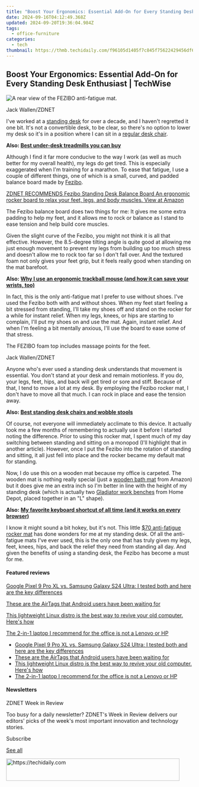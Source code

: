 ```yaml
---
title: "Boost Your Ergonomics: Essential Add-On for Every Standing Desk Enthusiast | TechWise"
date: 2024-09-16T04:12:49.368Z
updated: 2024-09-20T19:36:04.984Z
tags:
  - office-furniture
categories:
  - tech
thumbnail: https://thmb.techidaily.com/f96105d1405f7c845f75622429456df69e9791ebea6985dfc0c6d939ebdaa395.jpg
---
```


## Boost Your Ergonomics: Essential Add-On for Every Standing Desk Enthusiast | TechWise

![A rear view of the FEZIBO anti-fatigue mat.](https://www.zdnet.com/a/img/resize/8a51bb9c8e2325336086b610b7304b72d1073e29/2023/04/05/18096f65-1c00-4d08-98c7-e5163ea40332/fezibo1.jpg?auto=webp&width=1280)

Jack Wallen/ZDNET

I've worked at a [standing desk](https://www.zdnet.com/home-and-office/smart-office/best-standing-desks/) for over a decade, and I haven't regretted it one bit. It's not a convertible desk, to be clear, so there's no option to lower my desk so it's in a position where I can sit in a [regular desk chair](https://www.zdnet.com/home-and-office/smart-office/best-ergonomic-office-chair/). 

**Also: [Best under-desk treadmills you can buy](https://www.zdnet.com/article/best-under-desk-treadmill/)**

Although I find it far more conducive to the way I work (as well as much better for my overall health), my legs do get tired. This is especially exaggerated when I'm training for a marathon. To ease that fatigue, I use a couple of different things, one of which is a small, curved, and padded balance board made by [Fezibo](https://buy.geni.us/Proxy.ashx?TSID=368250&GR%5FURL=https%3A%2F%2Fwww.amazon.com%2FStanding-Desk-Anti-Fatigue-Mat%2Fdp%2FB07HD838VP%2F%3Ftag%3Dzd-buy-button-20%26ascsubtag%3D%5F%5FCOM%5FCLICK%5FID%5F%5F%7C4db0477d-1987-4fb1-b932-fc69f07e3927%7Cdtp&dtb=1). 

[ZDNET RECOMMENDS Fezibo Standing Desk Balance Board An ergonomic rocker board to relax your feet, legs, and body muscles. View at Amazon](https://buy.geni.us/Proxy.ashx?TSID=368250&GR%5FURL=https%3A%2F%2Fwww.amazon.com%2FStanding-Desk-Anti-Fatigue-Mat%2Fdp%2FB07HD838VP%2F%3Ftag%3Dzd-buy-button-20%26ascsubtag%3D%5F%5FCOM%5FCLICK%5FID%5F%5F%7C4db0477d-1987-4fb1-b932-fc69f07e3927%7Cdtp&dtb=1)

The Fezibo balance board does two things for me: It gives me some extra padding to help my feet, and it allows me to rock or balance as I stand to ease tension and help build core muscles.

Given the slight curve of the Fezibo, you might not think it is all that effective. However, the 8.5-degree tilting angle is quite good at allowing me just enough movement to prevent my legs from building up too much stress and doesn't allow me to rock too far so I don't fall over. And the textured foam not only gives your feet grip, but it feels really good when standing on the mat barefoot.

**Also: [Why I use an ergonomic trackball mouse (and how it can save your wrists, too)](https://www.zdnet.com/home-and-office/smart-office/why-i-use-an-ergonomic-trackball-mouse-and-how-it-can-save-your-wrists-too/)**

In fact, this is the only anti-fatigue mat I prefer to use without shoes. I've used the Fezibo both with and without shoes. When my feet start feeling a bit stressed from standing, I'll take my shoes off and stand on the rocker for a while for instant relief. When my legs, knees, or hips are starting to complain, I'll put my shoes on and use the mat. Again, instant relief. And when I'm feeling a bit mentally anxious, I'll use the board to ease some of that stress.

The FEZIBO foam top includes massage points for the feet.

Jack Wallen/ZDNET

Anyone who's ever used a standing desk understands that movement is essential. You don't stand at your desk and remain motionless. If you do, your legs, feet, hips, and back will get tired or sore and stiff. Because of that, I tend to move a lot at my desk. By employing the Fezibo rocker mat, I don't have to move all that much. I can rock in place and ease the tension away.

**Also: [Best standing desk chairs and wobble stools](https://www.zdnet.com/home-and-office/smart-office/best-standing-desk-chair/)**

Of course, not everyone will immediately acclimate to this device. It actually took me a few months of remembering to actually use it before I started noting the difference. Prior to using this rocker mat, I spent much of my day switching between standing and sitting on a monopod (I'll highlight that in another article). However, once I put the Fezibo into the rotation of standing and sitting, it all just fell into place and the rocker became my default mat for standing. 

Now, I do use this on a wooden mat because my office is carpeted. The wooden mat is nothing really special (just a [wooden bath mat](https://buy.geni.us/Proxy.ashx?TSID=368250&GR%5FURL=https%3A%2F%2Fwww.amazon.com%2Fs%3Fk%3Dwooden%2Bbath%2Bmat%26tag%3Dzd-buy-button-20%26ascsubtag%3D%5F%5FCOM%5FCLICK%5FID%5F%5F%7C4db0477d-1987-4fb1-b932-fc69f07e3927%7Cdtp&dtb=1) from Amazon) but it does give me an extra inch so I'm better in line with the height of my standing desk (which is actually two [Gladiator work benches](https://homedepot.sjv.io/c/159047/456723/8154?&sharedId=zdnet&u=https%3A%2F%2Fwww.homedepot.com%2Fp%2FGladiator-6-ft-Adjustable-Height-Birch-Top-Workbench-GAWB06HWEG%2F206390573&subId1=zd-%5F%5FCOM%5FCLICK%5FID%5F%5F-dtp) from Home Depot, placed together in an "L" shape).

**Also:** [**My favorite keyboard shortcut of all time (and it works on every browser)**](https://www.zdnet.com/home-and-office/smart-office/why-this-is-my-must-have-standing-desk-accessory/)

I know it might sound a bit hokey, but it's not. This little [$70 anti-fatigue rocker mat](https://buy.geni.us/Proxy.ashx?TSID=368250&GR%5FURL=https%3A%2F%2Fwww.amazon.com%2FStanding-Desk-Anti-Fatigue-Mat%2Fdp%2FB07HD838VP%2F%3Ftag%3Dzd-buy-button-20%26ascsubtag%3D%5F%5FCOM%5FCLICK%5FID%5F%5F%7C4db0477d-1987-4fb1-b932-fc69f07e3927%7Cdtp&dtb=1) has done wonders for me at my standing desk. Of all the anti-fatigue mats I've ever used, this is the only one that has truly given my legs, feet, knees, hips, and back the relief they need from standing all day. And given the benefits of using a standing desk, the Fezibo has become a must for me. 

#### Featured reviews

[Google Pixel 9 Pro XL vs. Samsung Galaxy S24 Ultra: I tested both and here are the key differences](https://www.zdnet.com/article/google-pixel-9-pro-xl-vs-samsung-galaxy-s24-ultra/ "Google Pixel 9 Pro XL vs. Samsung Galaxy S24 Ultra: I tested both and here are the key differences")

[These are the AirTags that Android users have been waiting for](https://www.zdnet.com/article/these-are-the-airtags-that-android-users-have-been-waiting-for/ "These are the AirTags that Android users have been waiting for")

[This lightweight Linux distro is the best way to revive your old computer. Here's how](https://www.zdnet.com/article/this-lightweight-linux-distro-is-the-best-way-to-revive-your-old-computer-heres-how/ "This lightweight Linux distro is the best way to revive your old computer. Here's how")

[The 2-in-1 laptop I recommend for the office is not a Lenovo or HP](https://www.zdnet.com/article/one-of-the-most-versatile-2-in-1-laptops-ive-tested-is-not-a-lenovo-or-hp/ "The 2-in-1 laptop I recommend for the office is not a Lenovo or HP")

* [Google Pixel 9 Pro XL vs. Samsung Galaxy S24 Ultra: I tested both and here are the key differences](https://www.zdnet.com/article/google-pixel-9-pro-xl-vs-samsung-galaxy-s24-ultra/ "Google Pixel 9 Pro XL vs. Samsung Galaxy S24 Ultra: I tested both and here are the key differences")
* [These are the AirTags that Android users have been waiting for](https://www.zdnet.com/article/these-are-the-airtags-that-android-users-have-been-waiting-for/ "These are the AirTags that Android users have been waiting for")
* [This lightweight Linux distro is the best way to revive your old computer. Here's how](https://www.zdnet.com/article/this-lightweight-linux-distro-is-the-best-way-to-revive-your-old-computer-heres-how/ "This lightweight Linux distro is the best way to revive your old computer. Here's how")
* [The 2-in-1 laptop I recommend for the office is not a Lenovo or HP](https://www.zdnet.com/article/one-of-the-most-versatile-2-in-1-laptops-ive-tested-is-not-a-lenovo-or-hp/ "The 2-in-1 laptop I recommend for the office is not a Lenovo or HP")

#### Newsletters

ZDNET Week in Review

Too busy for a daily newsletter? ZDNET's Week in Review delivers our editors' picks of the week's most important innovation and technology stories.

 Subscribe

[See all](https://www.zdnet.com/newsletters/)

<ins class="adsbygoogle"
     style="display:block"
     data-ad-format="autorelaxed"
     data-ad-client="ca-pub-7571918770474297"
     data-ad-slot="1223367746"></ins>

<ins class="adsbygoogle"
     style="display:block"
     data-ad-client="ca-pub-7571918770474297"
     data-ad-slot="8358498916"
     data-ad-format="auto"
     data-full-width-responsive="true"></ins>



<!-- affiliate ads begin -->
<a href="https://bluettius.sjv.io/c/5597632/2139118/17108" target="_top" id="2139118">
  <img src="//a.impactradius-go.com/display-ad/17108-2139118" border="0" alt="https://techidaily.com" width="468" height="60"/>
</a>
<img height="0" width="0" src="https://bluettius.sjv.io/i/5597632/2139118/17108" style="position:absolute;visibility:hidden;" border="0" />
<!-- affiliate ads end -->

